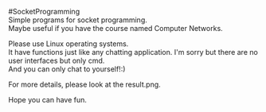 #SocketProgramming </br>
Simple programs for socket programming. </br>
Maybe useful if you have the course named Computer Networks.</br>

Please use Linux operating systems.</br>
It have functions just like any chatting application. I'm sorry but there are no user interfaces but only cmd.</br>
And you can only chat to yourself!:)</br>

For more details, please look at the result.png.</br>

Hope you can have fun.
